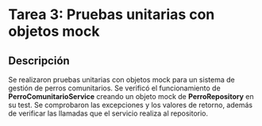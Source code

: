 # Tarea 3: Pruebas unitarias con objetos mock

## Descripción

Se realizaron pruebas unitarias con objetos mock para un sistema de gestión de perros comunitarios. 
Se verificó el funcionamiento de **PerroComunitarioService** creando un objeto mock de **PerroRepository** en su test. 
Se comprobaron las excepciones y los valores de retorno, además de verificar las llamadas que el servicio realiza al repositorio.
